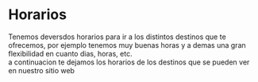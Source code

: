 # Horarios    
Tenemos deversdos horarios para ir a los distintos destinos que te ofrecemos, por ejemplo tenemos muy buenas horas y a demas una gran flexibilidad en cuanto dias, horas, etc.   
a continuacion te dejamos los horarios de los destinos que se pueden ver en nuestro sitio web
